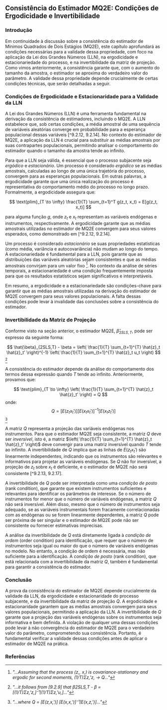 ## Consistência do Estimador MQ2E: Condições de Ergodicidade e Invertibilidade

### Introdução
Em continuidade à discussão sobre a consistência do estimador de Mínimos Quadrados de Dois Estágios (MQ2E), este capítulo aprofundará as condições necessárias para a validade dessa propriedade, com foco na aplicação da Lei dos Grandes Números (LLN), na ergodicidade e estacionariedade do processo, e na invertibilidade da matriz de projeção. Como vimos anteriormente, a consistência garante que, com o aumento do tamanho da amostra, o estimador se aproxima do verdadeiro valor do parâmetro. A validade dessa propriedade depende crucialmente de certas condições técnicas, que serão detalhadas a seguir.

### Condições de Ergodicidade e Estacionaridade para a Validade da LLN
A Lei dos Grandes Números (LLN) é uma ferramenta fundamental na derivação da consistência de estimadores, incluindo o MQ2E. A LLN estabelece que, sob certas condições, a média amostral de uma sequência de variáveis aleatórias converge em probabilidade para a esperança populacional dessas variáveis [^9.2.12, 9.2.14].  No contexto do estimador de MQ2E, a aplicação da LLN é crucial para substituir as médias amostrais por suas contrapartes populacionais, permitindo analisar o comportamento do estimador quando o tamanho da amostra tende ao infinito.

Para que a LLN seja válida, é essencial que o processo subjacente seja *ergódico* e *estacionário*.  Um processo é considerado *ergódico* se as médias amostrais, calculadas ao longo de uma única trajetória do processo, convergem para as esperanças populacionais. Em outras palavras, a ergodicidade garante que uma única realização do processo é representativa do comportamento médio do processo no longo prazo. Formalmente, a ergodicidade assegura que:

$$
\text{plim}_{T \to \infty} \frac{1}{T} \sum_{t=1}^T g(z_t, x_t) = E[g(z_t, x_t)]
$$

para alguma função $g$, onde $z_t$ e $x_t$ representam as variáveis endógenas e instrumentos, respectivamente. A ergodicidade garante que as médias amostrais utilizadas no estimador de MQ2E convergem para seus valores esperados, como demonstrado em [^9.2.12, 9.2.14].

Um processo é considerado *estacionário* se suas propriedades estatísticas (como média, variância e autocovariância) não mudam ao longo do tempo. A estacionariedade é fundamental para a LLN, pois garante que as distribuições das variáveis aleatórias sejam consistentes e que as médias amostrais convirjam para um valor fixo [^9.2.12]. No contexto da análise de séries temporais, a estacionariedade é uma condição frequentemente imposta para que os resultados estatísticos sejam significativos e interpretáveis.

Em resumo, a ergodicidade e a estacionariedade são condições-chave para garantir que as médias amostrais utilizadas na derivação do estimador de MQ2E convergem para seus valores populacionais. A falta dessas condições pode levar à invalidade das conclusões sobre a consistência do estimador.

### Invertibilidade da Matriz de Projeção

Conforme visto na seção anterior, o estimador MQ2E, $\hat{\beta}_{2SLS,T}$, pode ser expresso da seguinte forma:

$$
\hat{\beta}_{2SLS,T} - \beta = \left( \frac{1}{T} \sum_{t=1}^{T} \hat{z}_t \hat{z}_t' \right)^{-1} \left( \frac{1}{T} \sum_{t=1}^{T} \hat{z}_t u_t \right)
$$
[^9.2.10]

A consistência do estimador depende da análise do comportamento dos termos dessa expressão quando $T$ tende ao infinito. Anteriormente, provamos que:

$$
\text{plim}_{T \to \infty} \left( \frac{1}{T} \sum_{t=1}^{T} \hat{z}_t \hat{z}_t'  \right) = Q
$$
onde:
$$
Q = [E(z_t x_t')] [E(x_t x_t')]^{-1} [E(x_t z_t')]
$$
[^9.2.13]

A matriz $Q$ representa a projeção das variáveis endógenas nos instrumentos. Para que o estimador MQ2E seja consistente, a matriz  $Q$ deve ser *inversível*, isto é, a matriz $\left( \frac{1}{T} \sum_{t=1}^{T} \hat{z}_t \hat{z}_t'  \right)$ deve convergir para uma matriz inversível quando $T$ tende ao infinito. A invertibilidade de $Q$ implica que as linhas de $E(z_t x_t')$ são linearmente independentes, indicando que os instrumentos são relevantes e informativos para projetar as variáveis endógenas. Se $Q$ não for inversível, a projeção de $z_t$ sobre $x_t$ é deficiente, e o estimador de MQ2E não será consistente [^9.2.13, 9.2.17].  

A invertibilidade de $Q$  pode ser interpretada como uma *condição de posto* (rank condition),  que garante que existem instrumentos suficientes e relevantes para identificar os parâmetros de interesse.  Se o número de instrumentos for menor que o número de variáveis endógenas, a matriz $Q$ não será inversível.  Além disso, mesmo que o número de instrumentos seja adequado, se as variáveis instrumentais forem fracamente correlacionadas com as endógenas ou se forem linearmente dependentes, a matriz $Q$ pode ser próxima de ser singular e  o estimador de MQ2E pode não ser consistente ou fornecer estimativas imprecisas.

A análise da invertibilidade de $Q$ está diretamente ligada à *condição de ordem* (order condition) para identificação,  que requer que o número de instrumentos seja igual ou maior do que o número de variáveis endógenas no modelo.  No entanto, a condição de ordem é necessária, mas não suficiente para a identificação. A *condição de posto* (rank condition), que está relacionada com a invertibilidade da matriz $Q$, também é fundamental para garantir a consistência do estimador.

### Conclusão
A prova da consistência do estimador de MQ2E depende crucialmente da validade da LLN, da ergodicidade e estacionaridade do processo subjacente, e da invertibilidade da matriz de projeção $Q$. A ergodicidade e estacionaridade garantem que as médias amostrais convergem para seus valores populacionais, permitindo a aplicação da LLN. A invertibilidade de $Q$ garante que a projeção das variáveis endógenas sobre os instrumentos seja informativa e bem definida. A violação de qualquer uma dessas condições pode levar à não convergência do estimador de MQ2E para o verdadeiro valor do parâmetro, comprometendo sua consistência. Portanto, é fundamental verificar a validade dessas condições antes de aplicar o estimador de MQ2E na prática.

### Referências
[^9.2.10]: *"...it follows from [9.2.9] that β2SLS,T - β =  [(1/T)Σz,'z,]⁻¹[(1/T)Σz,'u,]..."*
[^9.2.12]: *"...Assuming that the process (z,, x,) is covariance-stationary and ergodic for second moments, (1/T)Σz,'z, -> Q..."*
[^9.2.13]: *"...where Q = [E(z,x,')] [E(x,x,')]⁻¹[E(x,z,')]..."*
[^9.2.14]: *"...Again, ergodicity for second moments implies from [9.2.5] that (1/T)Σx,u, -> E(x,u,)..."*
[^9.2.17]: *"...if none of the predetermined variables is correlated with zit, then the ith row of E(z,x) contains all zeros and the corresponding row of Q in [9.2.13] contains all zeros, in which case 2SLS is not consistent..."*
<!-- END -->
